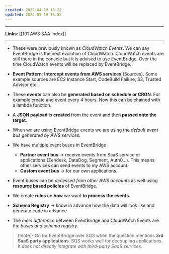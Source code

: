 ```yaml
---
created: 2022-04-19 16:22
updated: 2022-05-19 13:58
---
```

---
**Links**: [[101 AWS SAA Index]]

---
- These were previously known as *CloudWatch Events*. We can say EventBridge is the next evolution of CloudWatch. CloudWatch events are still there in the console but it is advised to use EventBridge. Over the time CloudWatch events will be replaced by EventBridge.

- **Event Pattern**: **Intercept events from AWS services** (Sources). Some example sources are EC2 Instance Start, CodeBuild Failure, S3, Trusted Advisor etc.
- These **events** can also be **generated based on schedule or CRON**. For example create and event every 4 hours. Now this can be chained with a lambda function.
- A **JSON payload** is **created** from the event and then **passed onto the target**. 
- When we are using EventBridge events we are using the *default event bus generated by AWS services*.
- We have multiple event buses in EventBridge
    - **Partner event bus** → receive events from SaaS service or applications (Zendesk, DataDog, Segment, Auth0...). This means other services can send events to my AWS account.
    - **Custom event bus** → for our own applications.
- Event buses can be *accessed from other AWS accounts* as well using **resource based policies** of EventBridge.
- We create **rules** on **how** we want **to process the events**.
- **Schema Registry** → know in advance how the data will look like and generate code in advance
- The *main difference* between EventBridge and CloudWatch Events are the *buses and schema registry*.

> [!note]- Go for EventBridge over SQS when the question mentions **3rd SaaS party applications**.
> SQS works well for decoupling applications. It *does not directly integrate with third-party SaaS services*.